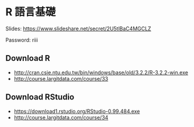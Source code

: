 ﻿# R 語言基礎

Slides:
https://www.slideshare.net/secret/2U5tlBaC4MGCLZ

Password:
riii

## Download R
- http://cran.csie.ntu.edu.tw/bin/windows/base/old/3.2.2/R-3.2.2-win.exe
- http://course.largitdata.com/course/33

## Download RStudio
- https://download1.rstudio.org/RStudio-0.99.484.exe
- http://course.largitdata.com/course/34